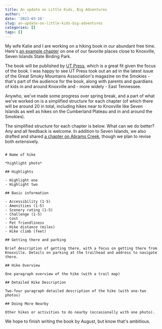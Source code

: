 ```yaml
---
title: An update on Little Kids, Big Adventures
author: ''
date: '2023-03-16'
slug: an-update-on-little-kids-big-adventures
categories: []
tags: []
---
```


My wife Katie and I are working on a hiking book in our abundant free time. Here's [an example chapter](https://littlekidsbigadventures.com/seven-islands-loop-trail.html) on one of our favorite places close to Knoxville, Seven Islands State Birding Park.

The book will be published by [UT Press](https://utpress.org/), which is a great fit given the focus of the book. I was happy to see UT Press took out an ad in the latest issue of the Great Smoky Mountains Association's magazine on the Smokies - that's part of the audience for the book, along with parents and guardians of kids in and around Knoxville and - more widely - East Tennessee.

Anywho, we've made some progress over spring break, and a part of what we've worked on is a simplified structure for each chapter (of which there will be around 20 in total, including hikes near to Knoxville like Seven Islands as well as hikes on the Cumberland Plateau and in and around the Smokies). 

The simplified structure for each chapter is below. What can we do better? Any and all feedback is welcome. In addition to Seven Islands, we also drafted and shared [a chapter on Abrams Creek](https://littlekidsbigadventures.com/abrams-creek.html), though we plan to revise both extensively.

```

# Name of hike

*highlight photo*

## Highlights

- Highlight one
- Highlight two

## Basic information

- Accessibility (1-5)
- Amenitiies (1-5)
- Scenery rating (1-5)
- Challenge (1-5)
- Cost
- Pet friendliness
- Hike distance (miles)
- Hike climb (feet)

## Getting there and parking

Brief description of getting there, with a focus on getting there from Knoxville. Details on parking at the trailhead and address to navigate there.

## Hike Overview

One paragraph overview of the hike (with a trail map)

## Detailed Hike Description

Two-four paragraph detailed description of the hike (with one-two photos)

## Doing More Nearby

Other hikes or activities to do nearby (occasionally with one photo).

```

We hope to finish writing the book by August, but know that's ambitious.